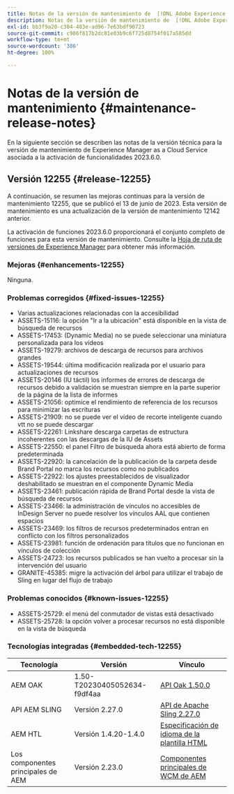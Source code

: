 ```yaml
---
title: Notas de la versión de mantenimiento de  [!DNL Adobe Experience Manager]  as a Cloud Service asociada con la activación de funcionalidades 2023.6.0.
description: Notas de la versión de mantenimiento de  [!DNL Adobe Experience Manager]  as a Cloud Service asociada con la activación de funcionalidades 2023.6.0.
exl-id: bb3f9a20-c304-483e-ad96-7e63bdf90723
source-git-commit: c986f817b2dc81e03b9c6f725d8754f017a585dd
workflow-type: tm+mt
source-wordcount: '386'
ht-degree: 100%

---
```


# Notas de la versión de mantenimiento {#maintenance-release-notes}

En la siguiente sección se describen las notas de la versión técnica para la versión de mantenimiento de Experience Manager as a Cloud Service asociada a la activación de funcionalidades 2023.6.0.

## Versión 12255 {#release-12255}

A continuación, se resumen las mejoras continuas para la versión de mantenimiento 12255, que se publicó el 13 de junio de 2023. Esta versión de mantenimiento es una actualización de la versión de mantenimiento 12142 anterior.

La activación de funciones 2023.6.0 proporcionará el conjunto completo de funciones para esta versión de mantenimiento. Consulte la [Hoja de ruta de versiones de Experience Manager](https://experienceleague.adobe.com/docs/experience-manager-release-information/aem-release-updates/update-releases-roadmap.html?lang=es) para obtener más información.

### Mejoras {#enhancements-12255}

Ninguna.

### Problemas corregidos {#fixed-issues-12255}

- Varias actualizaciones relacionadas con la accesibilidad
- ASSETS-15116: la opción &quot;Ir a la ubicación&quot; está disponible en la vista de búsqueda de recursos
- ASSETS-17453: (Dynamic Media) no se puede seleccionar una miniatura personalizada para los vídeos
- ASSETS-19279: archivos de descarga de recursos para archivos grandes
- ASSETS-19544: última modificación realizada por el usuario para actualizaciones de recursos
- ASSETS-20146 (IU táctil) los informes de errores de descarga de recursos debido a validación se muestran siempre en la parte superior de la página de la lista de informes
- ASSETS-21056: optimice el rendimiento de referencia de los recursos para minimizar las escrituras
- ASSETS-21909: no se puede ver el vídeo de recorte inteligente cuando vtt no se puede descargar
- ASSETS-22261: Linkshare descarga carpetas de estructura incoherentes con las descargas de la IU de Assets
- ASSETS-22550: el panel Filtro de búsqueda ahora está abierto de forma predeterminada
- ASSETS-22920: la cancelación de la publicación de la carpeta desde Brand Portal no marca los recursos como no publicados
- ASSETS-22922: los ajustes preestablecidos de visualizador deshabilitado se muestran en el componente Dynamic Media
- ASSETS-23461: publicación rápida de Brand Portal desde la vista de búsqueda de recursos
- ASSETS-23466: la administración de vínculos no accesibles de InDesign Server no puede resolver los vínculos AAL que contienen espacios
- ASSETS-23469: los filtros de recursos predeterminados entran en conflicto con los filtros personalizados
- ASSETS-23981: función de ordenación para títulos que no funcionan en vínculos de colección
- ASSETS-24723: los recursos publicados se han vuelto a procesar sin la intervención del usuario
- GRANITE-45385: migre la activación del árbol para utilizar el trabajo de Sling en lugar del flujo de trabajo

### Problemas conocidos {#known-issues-12255}

- ASSETS-25729: el menú del conmutador de vistas está desactivado
- ASSETS-25728: la opción volver a procesar recursos no está disponible en la vista de búsqueda

### Tecnologías integradas {#embedded-tech-12255}

| Tecnología | Versión | Vínculo |
|---|---|---|
| AEM OAK | 1.50-T20230405052634-f9df4aa | [API Oak 1.50.0](https://www.javadoc.io/doc/org.apache.jackrabbit/oak-api/1.50.0/index.html) |
| API AEM SLING | Versión 2.27.0 | [API de Apache Sling 2.27.0](https://www.javadoc.io/doc/org.apache.sling/org.apache.sling.api/latest/index.html) |
| AEM HTL | Versión 1.4.20-1.4.0 | [Especificación de idioma de la plantilla HTML](https://github.com/adobe/htl-spec) |
| Los componentes principales de AEM | Versión 2.23.0 | [Componentes principales de WCM de AEM](https://github.com/adobe/aem-core-wcm-components) |
